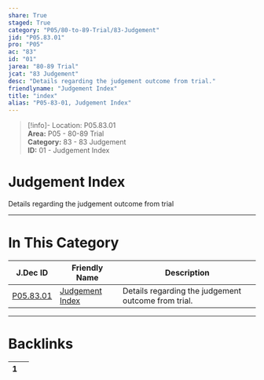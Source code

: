 ```yaml
---  
share: True  
staged: True  
category: "P05/80-to-89-Trial/83-Judgement"  
jid: "P05.83.01"  
pro: "P05"  
ac: "83"  
id: "01"  
jarea: "80-89 Trial"  
jcat: "83 Judgement"  
desc: "Details regarding the judgement outcome from trial."  
friendlyname: "Judgement Index"  
title: "index"  
alias: "P05-83-01, Judgement Index"  
---  
```

>[!info]- Location: P05.83.01  
>**Area:** P05 - 80-89 Trial  
>**Category:** 83 - 83 Judgement  
>**ID:** 01 - Judgement Index  
  
# Judgement Index  
  
Details regarding the judgement outcome from trial  
   
  
  
---  
# In This Category  
  
| J.Dec ID                                                                       | Friendly Name                                                                        | Description                                         |  
| ------------------------------------------------------------------------------ | ------------------------------------------------------------------------------------ | --------------------------------------------------- |  
| [P05.83.01](index.md) | [Judgement Index](index.md) | Details regarding the judgement outcome from trial. |  
  
  
---  
# Backlinks  
<div><table class="dataview table-view-table"><thead class="table-view-thead"><tr class="table-view-tr-header"><th class="table-view-th"><span></span><span class="dataview small-text">1</span></th><th class="table-view-th"><span></span></th></tr></thead><tbody class="table-view-tbody"></tbody></table></div>